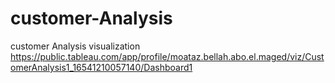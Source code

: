 # customer-Analysis
customer Analysis visualization   
https://public.tableau.com/app/profile/moataz.bellah.abo.el.maged/viz/CustomerAnalysis1_16541210057140/Dashboard1
